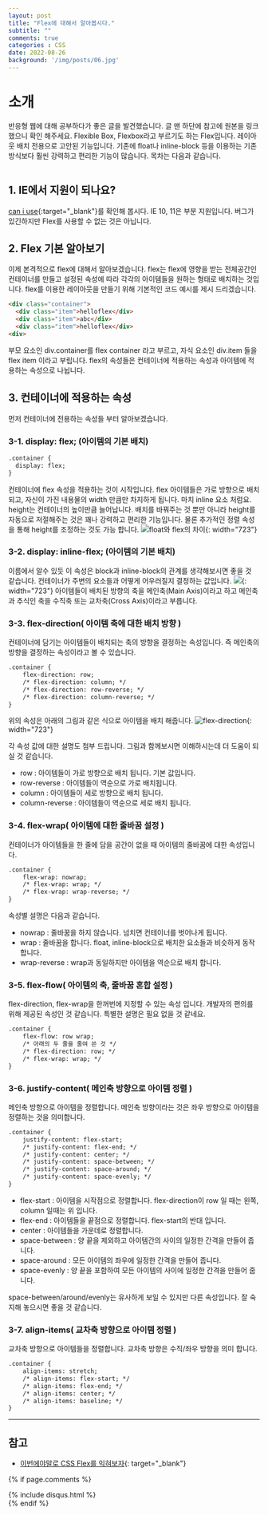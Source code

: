 ```yaml
---
layout: post
title: "Flex에 대해서 알아봅시다."
subtitle: ""
comments: true
categories : CSS
date: 2022-08-26
background: '/img/posts/06.jpg'
---
```


# 소개
반응형 웹에 대해 공부하다가 좋은 글을 발견했습니다.
글 맨 하단에 참고에 원본을 링크했으니 확인 해주세요.
Flexible Box, Flexbox라고 부르기도 하는 Flex입니다.
레이아웃 배치 전용으로 고안된 기능입니다.
기존에 float나 inline-block 등을 이용하는 기존 방식보다 훨씬 강력하고 편리한 기능이 많습니다.
목차는 다음과 같습니다.
```

```

## 1. IE에서 지원이 되나요?
[can i use](https://caniuse.com/?search=CSS%20Flexible%20Box){:target="_blank"}를 확인해 봅시다.
IE 10, 11은 부분 지원입니다. 
버그가 있긴하지만 Flex를 사용할 수 없는 것은 아닙니다.

## 2. Flex 기본 알아보기
이제 본격적으로 flex에 대해서 알아보겠습니다.
flex는 flex에 영향을 받는 전체공간인 컨테이너를 만들고 설정된 속성에 따라 각각의 아이템들을 원하는 형태로 배치하는 것입니다.
flex를 이용한 레이아웃을 만들기 위해 기본적인 코드 예시를 제시 드리겠습니다.
```html
<div class="container">
  <div class="item">helloflex</div>
  <div class="item">abc</div>
  <div class="item">helloflex</div>
<div>
```
부모 요소인 div.container를 flex container 라고 부르고,
자식 요소인 div.item 들을 flex item 이라고 부립니다.
flex의 속성들은 컨테이너에 적용하는 속성과 아이템에 적용하는 속성으로 나뉩니다.

## 3. 컨테이너에 적용하는 속성
먼저 컨테이너에 전용하는 속성들 부터 알아보겠습니다.

### 3-1. display: flex; (아이템의 기본 배치)
```html
.container {
  display: flex;
}
```
컨테이너에 flex 속성을 적용하는 것이 시작입니다.
flex 아이템들은 가로 방향으로 배치되고, 자신이 가진 내용물의 width 만큼만 차지하게 됩니다. 
마치 inline 요소 처럼요.
height는 컨테이너의 높이만큼 늘어납니다.
배치를 바꿔주는 것 뿐만 아니라 height를 자동으로 저절해주는 것은 꽤나 강력하고 편리한 기능입니다.
물론 추가적인 정렬 속성을 통해 height를 조정하는 것도 가능 합니다.
![float와 flex의 차이](https://studiomeal.com/wp-content/uploads/2020/01/x07-1.jpg.pagespeed.ic.FjxttQ2Av8.webp){: width="723"}

### 3-2. display: inline-flex; (아이템의 기본 배치)
이름에서 알수 있듯 이 속성은 block과 inline-block의 관계를 생각해보시면 좋을 것 같습니다.
컨테이너가 주변의 요소들과 어떻게 어우러질지 결정하는 값입니다.
![](https://studiomeal.com/wp-content/uploads/2020/01/x08-1.jpg.pagespeed.ic.fBHsg6bFe2.webp){: width="723"}
아이템들이 배치된 방향의 축을 메인축(Main Axis)이라고 하고 메인축과 추식인 축을 수직축 또는 교차축(Cross Axis)이라고 부릅니다.

### 3-3. flex-direction( 아이템 축에 대한 배치 방향 )
컨테이너에 담기는 아이템들이 배치되는 축의 방향을 결정하는 속성입니다.
즉 메인축의 방향을 결정하는 속성이라고 볼 수 있습니다.
```html
.container {
	flex-direction: row;
	/* flex-direction: column; */
	/* flex-direction: row-reverse; */
	/* flex-direction: column-reverse; */
}
```
위의 속성은 아래의 그림과 같은 식으로 아이템을 배치 해줍니다.
![flex-direction](https://studiomeal.com/wp-content/uploads/2020/01/x05-1.jpg.pagespeed.ic.PGBXV1lYjN.webp){: width="723"}

각 속성 값에 대한 설명도 첨부 드립니다.
그림과 함께보시면 이해하시는데 더 도움이 되실 것 같습니다.
- row : 아이템들이 가로 방향으로 배치 됩니다. 기본 값입니다. 
- row-reverse : 아이템들이 역순으로 가로 배치됩니다.
- column : 아이템들이 세로 방향으로 배치 됩니다.
- column-reverse : 아이템들이 역순으로 세로 배치 됩니다.

### 3-4. flex-wrap( 아이템에 대한 줄바꿈 설정 )
컨테이너가 아이템들을 한 줄에 담을 공간이 없을 때 아이템의 줄바꿈에 대한 속성입니다.
```html
.container {
	flex-wrap: nowrap;
	/* flex-wrap: wrap; */
	/* flex-wrap: wrap-reverse; */
}
```
속성별 설명은 다음과 같습니다.
- nowrap : 줄바꿈을 하지 않습니다. 넘치면 컨테이너를 벗어나게 됩니다.
- wrap : 줄바꿈을 합니다. float, inline-block으로 배치한 요소들과 비슷하게 동작합니다.
- wrap-reverse : wrap과 동일하지만 아이템을 역순으로 배치 합니다.

### 3-5. flex-flow( 아이템의 축, 줄바꿈 혼합 설정 )
flex-direction, flex-wrap을 한꺼번에 지정할 수 있는 속성 입니다.
개발자의 편의를 위해 제공된 속성인 것 같습니다.
특별한 설명은 필요 없을 것 같네요.
```html
.container {
	flex-flow: row wrap;
	/* 아래의 두 줄을 줄여 쓴 것 */
	/* flex-direction: row; */
	/* flex-wrap: wrap; */
}
```

### 3-6. justify-content( 메인축 방향으로 아이템 정렬 )
메인축 방향으로 아이템을 정렬합니다.
메인축 방향이라는 것은 좌우 방향으로 아이템을 정렬하는 것을 의미합니다.
```html
.container {
	justify-content: flex-start;
	/* justify-content: flex-end; */
	/* justify-content: center; */
	/* justify-content: space-between; */
	/* justify-content: space-around; */
	/* justify-content: space-evenly; */
}
```

- flex-start : 아이템을 시작점으로 정렬합니다. flex-direction이 row 일 때는 왼쪽, column 일때는 위 입니다.
- flex-end : 아이템들을 끝점으로 정렬합니다. flex-start의 반대 입니다.
- center : 아이템들을 가운데로 정렬합니다.
- space-between : 양 끝을 제외하고 아이템간의 사이의 일정한 간격을 만들어 줍니다.
- space-around : 모든 아이템의 좌우에 일정한 간격을 만들어 줍니다.
- space-evenly : 양 끝을 포함하여 모든 아이템의 사이에 일정한 간격을 만들어 줍니다.

space-between/around/evenly는 유사하게 보일 수 있지만 다른 속성입니다.
잘 숙지해 놓으시면 좋을 것 같습니다.

### 3-7. align-items( 교차축 방향으로 아이템 정렬 )
교차축 방향으로 아이템들을 정렬합니다.
교차축 방향은 수직/좌우 방향을 의미 합니다.
```html
.container {
	align-items: stretch;
	/* align-items: flex-start; */
	/* align-items: flex-end; */
	/* align-items: center; */
	/* align-items: baseline; */
}
```





---
## 참고
- [이번에야말로 CSS Flex를 익혀보자](https://studiomeal.com/archives/197){: target="_blank"}


{% if page.comments %}
<div id="post-disqus" class="container">
{% include disqus.html %}
</div>
{% endif %}
